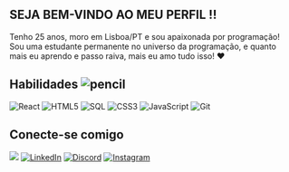


  
## SEJA BEM-VINDO AO MEU PERFIL !!<br>
  
Tenho 25 anos, moro em Lisboa/PT e sou apaixonada por programação! Sou uma estudante permanente no universo da programação, e quanto mais eu aprendo e passo raiva, mais eu amo tudo isso!  ❤</p>

## Habilidades ![pencil](https://github.com/victorialimalv/victorialimalv/assets/133249763/8d16342e-2e2b-44a7-86d5-6e938e603aad) <br>

![React](https://img.shields.io/badge/React-DDA0DD?style=for-the-badge&logo=react&logoColor=191970)
![HTML5](https://img.shields.io/badge/HTML5-E6E6FA?style=for-the-badge&logo=html5&logoColor=191970)
![SQL](https://img.shields.io/badge/Sql-D8F8E1?style=for-the-badge&logo=sqlite&logoColor=191970)
![CSS3](https://img.shields.io/badge/CSS3-B0E0E6?style=for-the-badge&logo=css3&logoColor=191970)
![JavaScript](https://img.shields.io/badge/JavaScript-FFE4B5?style=for-the-badge&logo=javascript&logoColor=191970)
![Git](https://img.shields.io/badge/Git-fdf9c4?style=for-the-badge&logo=git&logoColor=191970)






## Conecte-se comigo 

<a href = "mailto:victoria.lima.falcao@gmail.com"><img src="https://img.shields.io/badge/-Gmail-b0c2f2?style=for-the-badge&logo=gmail&logoColor=B455D3" target="_blank"></a>
[![LinkedIn](https://img.shields.io/badge/LinkedIn-D8BFD8?style=for-the-badge&logo=linkedin&logoColor=B455D3)](https://www.linkedin.com/in/victória-falcão-2951a51bb/)
[![Discord](https://img.shields.io/badge/Discord-EEE8AA?style=for-the-badge&logo=discord&logoColor=B455D3)](https://discord.gg/TgRebJJxBd)
[![Instagram](https://img.shields.io/badge/Instagram-edb8fa?style=for-the-badge&logo=instagram&logoColor=B455D3)](https://www.instagram.com/victorialimalv/)










<!--
**victorialimalv/victorialimalv** is a ✨ _special_ ✨ repository because its `README.md` (this file) appears on your GitHub profile.

Here are some ideas to get you started:

- 🔭 I’m currently working on ...
- 🌱 I’m currently learning ...
- 👯 I’m looking to collaborate on ...
- 🤔 I’m looking for help with ...
- 💬 Ask me about ...
- 📫 How to reach me: ...
- 😄 Pronouns: ...
- ⚡ Fun fact: ...
-->
